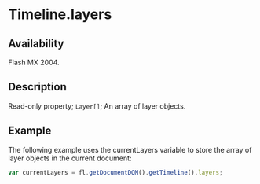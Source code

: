 # Timeline.layers

## Availability

Flash MX 2004.

## Description

Read-only property; `Layer[]`; An array of layer objects.

## Example

The following example uses the currentLayers variable to store the array of layer objects in the current document:

```javascript
var currentLayers = fl.getDocumentDOM().getTimeline().layers;
```
